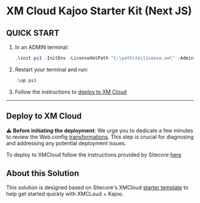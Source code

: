 # XM Cloud Kajoo Starter Kit (Next JS)

## QUICK START

1. In an ADMIN terminal:

    ```ps1
    .\init.ps1 -InitEnv -LicenseXmlPath "C:\path\to\license.xml" -AdminPassword "DesiredAdminPassword"
    ```

2. Restart your terminal and run:

    ```ps1
    .\up.ps1
    ```

3. Follow the instructions to [deploy to XM Cloud](#deploy-to-xmcloud)

***

## Deploy to XM Cloud

:warning: **Before initiating the deployment**: We urge you to dedicate a few minutes to review the Web.config [transformations](/src/platform/App_Data/Xdts/Web.config.xdt). This step is crucial for diagnosing and addressing any potential deployment issues.

To deploy to XMCloud follow the instructions provided by Sitecore [here](https://doc.sitecore.com/xmc/en/developers/xm-cloud/deploying-xm-cloud.html)

## About this Solution

This solution is designed based on Sitecore's XMCloud [starter template](https://github.com/sitecorelabs/xmcloud-foundation-head) to help get started quickly with XMCLoud + Kajoo.
